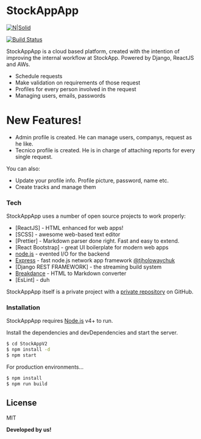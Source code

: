 # StockAppApp

[![N|Solid](https://cldup.com/dTxpPi9lDf.thumb.png)](https://nodesource.com/products/nsolid)

[![Build Status](https://travis-ci.org/joemccann/dillinger.svg?branch=master)](https://travis-ci.org/joemccann/dillinger)

StockAppApp is a cloud based platform, created with the intention of improving the internal workflow at StockApp. Powered by Django, ReactJS and AWs.

- Schedule requests
- Make validation on requirements of those request
- Profiles for every person involved in the request
- Managing users, emails, passwords

# New Features!

- Admin profile is created. He can manage users, companys, request as he like.
- Tecnico profile is created. He is in charge of attaching reports for every single request.

You can also:

- Update your profile info. Profile picture, password, name etc.
- Create tracks and manage them

### Tech

StockAppApp uses a number of open source projects to work properly:

- [ReactJS] - HTML enhanced for web apps!
- [SCSS] - awesome web-based text editor
- [Prettier] - Markdown parser done right. Fast and easy to extend.
- [React Bootstrap] - great UI boilerplate for modern web apps
- [node.js] - evented I/O for the backend
- [Express] - fast node.js network app framework [@tjholowaychuk]
- [Django REST FRAMEWORK] - the streaming build system
- [Breakdance](https://breakdance.github.io/breakdance/) - HTML to Markdown converter
- [EsLint] - duh

StockAppApp itself is a private project with a [private repository][dill]
on GitHub.

### Installation

StockAppApp requires [Node.js](https://nodejs.org/) v4+ to run.

Install the dependencies and devDependencies and start the server.

```sh
$ cd StockAppV2
$ npm install -d
$ npm start
```

For production environments...

```sh
$ npm install
$ npm run build
```

## License

MIT

**Developed by us!**

[//]: # "These are reference links used in the body of this note and get stripped out when the markdown processor does its job. There is no need to format nicely because it shouldn't be seen. Thanks SO - http://stackoverflow.com/questions/4823468/store-comments-in-markdown-syntax"
[dill]: https://github.com/joemccann/dillinger
[git-repo-url]: https://github.com/joemccann/dillinger.git
[john gruber]: http://daringfireball.net
[df1]: http://daringfireball.net/projects/markdown/
[markdown-it]: https://github.com/markdown-it/markdown-it
[ace editor]: http://ace.ajax.org
[node.js]: http://nodejs.org
[twitter bootstrap]: http://twitter.github.com/bootstrap/
[jquery]: http://jquery.com
[@tjholowaychuk]: http://twitter.com/tjholowaychuk
[express]: http://expressjs.com
[angularjs]: http://angularjs.org
[gulp]: http://gulpjs.com
[pldb]: https://github.com/joemccann/dillinger/tree/master/plugins/dropbox/README.md
[plgh]: https://github.com/joemccann/dillinger/tree/master/plugins/github/README.md
[plgd]: https://github.com/joemccann/dillinger/tree/master/plugins/googledrive/README.md
[plod]: https://github.com/joemccann/dillinger/tree/master/plugins/onedrive/README.md
[plme]: https://github.com/joemccann/dillinger/tree/master/plugins/medium/README.md
[plga]: https://github.com/RahulHP/dillinger/blob/master/plugins/googleanalytics/README.md
